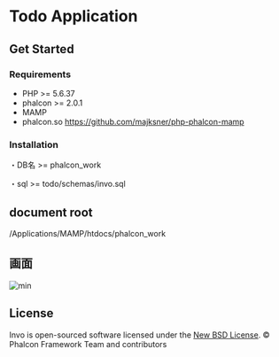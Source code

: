 # Todo Application

## Get Started

### Requirements

* PHP >= 5.6.37
* phalcon >= 2.0.1
* MAMP
* phalcon.so
https://github.com/majksner/php-phalcon-mamp


### Installation

・DB名 >= 
phalcon_work

・sql >= 
todo/schemas/invo.sql

## document root

/Applications/MAMP/htdocs/phalcon_work


## 画面
![min](https://user-images.githubusercontent.com/27049632/87654282-9f98d480-c791-11ea-9ee5-2b1956a5abf7.png)


## License

Invo is open-sourced software licensed under the [New BSD License][8]. © Phalcon Framework Team and contributors

[1]: https://phalconphp.com/
[2]: http://httpd.apache.org/
[3]: http://httpd.apache.org/docs/current/mod/mod_rewrite.html
[4]: http://nginx.org/
[5]: https://github.com/phalcon/cphalcon/releases
[6]: https://www.mysql.com/
[7]: https://github.com/phalcon/invo/blob/master/CONTRIBUTING.md
[8]: https://github.com/phalcon/invo/blob/master/docs/LICENSE.md
